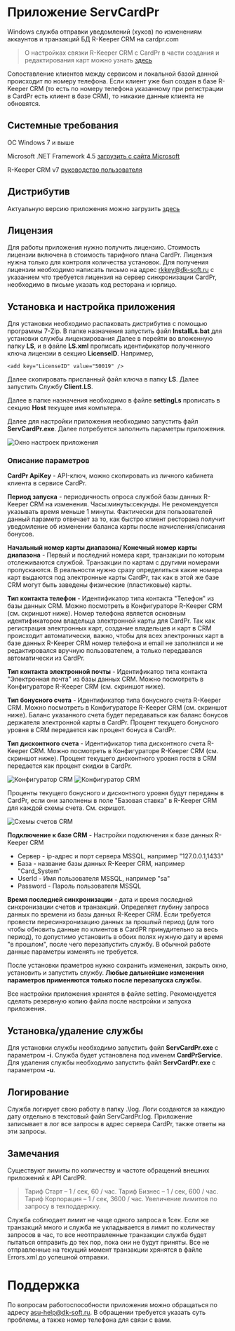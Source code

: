 # Приложение ServCardPr
Windows служба отправки уведомлений (хуков) по изменениям аккаунтов и транзакций БД R-Keeper CRM на cardpr.com

> О настройках связки R-Keeper CRM с CardPr в части создания и редактирования карт можно узнать [здесь](http://help.cardpr.com/ru/articles/2689332-%D0%B8%D0%BD%D1%82%D0%B5%D0%B3%D1%80%D0%B0%D1%86%D0%B8%D1%8F-%D1%81-r-keeper)

Сопоставление клиентов между сервисом и локальной базой данной происходит по номеру телефона. Если клиент уже был создан в базе R-Keeper CRM (то есть по номеру телефона указанному при регистрации в CardPr есть клиент в базе CRM), то никакие данные клиента не обновятся. 

## Системные требования
ОС Windows 7 и выше

Microsoft .NET Framework 4.5 [загрузить с сайта Microsoft](https://www.microsoft.com/ru-ru/download/details.aspx?id=30653)

R-Keeper CRM v7 [руководство пользователя](https://docs.ucs.ru/uploads/r-keeper_crm_V7_user_manual.pdf)

## Дистрибутив
Актуальную версию приложения можно загрузить [здесь](bin)

## Лицензия
Для работы приложения нужно получить лицензию. Стоимость лицензии включена в стоимость тарифного плана CardPr. Лицензия нужна только для контроля количества установок.
Для получения лицензии необходимо написать письмо на адрес rkkey@dk-soft.ru c указанием что требуется лицензия на сервер синхронизации CardPr, необходимо в письме указать код ресторана и юрлицо.

## Установка и настройка приложения
Для установки необходимо распаковать дистрибутив с помощью программы 7-Zip.
В папке назначения запустить файл **InstallLs.bat** для установки службы лицензирования
Далее в перейти во вложенную папку **LS**, и в файле **LS.xml** прописать идентификатор полученного ключа лицензии в секцию **LicenseID**. Например, 

`<add key="LicenseID" value="50019" />`

Далее скопировать присланный файл ключа в папку **LS**.
Далее запустить Службу **Client.LS**.

Далее в папке назначения необходимо в файле **settingLs** прописать в секцию **Host** текущее имя компьтера.

Далее для настройки приложения необходимо запустить файл **ServCardPr.exe**.
Далее потребуется заполнить параметры приложения.

![Окно настроек приложения](images/settings_empty.jpg?raw=true "Окно настроек приложения")

### Описание параметров

**CardPr ApiKey** - API-ключ, можно скопировать из личного кабинета клиента в сервисе CardPr.

**Период запуска** - периодичность опроса службой базы данных R-Keeper CRM на изменения. Часы:минуты:секунды. Не рекомендуется указывать время меньше 1 минуты. Фактически для пользователей данный параметр отвечает за то, как быстро клиент ресторана получит уведомление об изменении баланса карты после начисления/списания бонусов.

**Начальный номер карты диапазона/ Конечный номер карты диапазона** - Первый и последний номера карт, транзакции по которым отслеживаются службой. Транзакции по картам с другими номерами пропускаются. В реальности нужно сразу определиться какие номера карт выдаются под электронные карты CardPr, так как в этой же базе CRM могут быть заведены физические (пластиковые) карты.

**Тип контакта телефон** - Идентификатор типа контакта "Телефон" из базы данных CRM. Можно посмотреть в Конфигураторе R-Keeper CRM (см. скриншот ниже). Номер телефона является основным идентификатором владельца электронной карты для CardPr. Так как регистрация электронных карт, создание владельцев и карт в CRM происходит автоматически, важно, чтобы для всех электронных карт в базе данных R-Keeper CRM номер телефона и email не заполнялся и не редактировался вручную пользователем, а только передавался автоматически из CardPr.

**Тип контакта электронной почты** - Идентификатор типа контакта "Электронная почта" из базы данных CRM. Можно посмотреть в Конфигураторе R-Keeper CRM (см. скриншот ниже).

**Тип бонусного счета** - Идентификатор типа бонусного счета R-Keeper CRM. Можно посмотреть в Конфигураторе R-Keeper CRM (см. скриншот ниже). Баланс указанного счета будет передаваться как баланс бонусов держателя электронной карты в CardPr. Процент текущего бонусного уровня в CRM передается как процент бонуса в CardPr.

**Тип дисконтного счета** - Идентификатор типа дисконтного счета R-Keeper CRM. Можно посмотреть в Конфигураторе R-Keeper CRM (см. скриншот ниже). Процент текущего дисконтного уровня гостя в CRM передается как процент скидки в CardPr.

![Конфигуратор CRM](images/crm_configurator_2.jpg?raw=true "Конфигуратор CRM")
![Конфигуратор CRM](images/crm_configurator_1.jpg?raw=true "Конфигуратор CRM")

Проценты текущего бонусного и дисконтного уровня будут переданы в CardPr, если они заполнены в поле "Базовая ставка" в R-Keeper CRM для каждой схемы счета. См. скришот.

![Схемы счетов CRM](images/schemas_crm.jpg?raw=true "Схемы счетов CRM")

**Подключение к базе CRM** - Настройки подключения к базе данных R-Keeper CRM
- Сервер - ip-адрес и порт сервера MSSQL, например "127.0.0.1,1433"
- База - название базы данных R-Keeper CRM, например "Card_System"
- UserId - Имя пользователя MSSQL, например "sa"
- Password - Пароль пользователя MSSQL

**Время последней синхронизации** - дата и время последней синхронизации счетов и транзакций. Определяет глубину запроса данных по времени из базы данных R-Keeper CRM. Если требуется провести пересинхронизацию данных за прошлый период (для того чтобы обновить данные по клиентов в CardPR принудительно за весь период), то допустимо установить в обоих полях нужную дату и время "в прошлом", после чего перезапустить службу. В обычной работе данные параметры изменять не требуется.

После установки праметров нужно сохранить изменения, закрыть окно, установить и запустить службу. **Любые дальнейшие изменения параметров применяются только после перезапуска службы.**

Все настройки приложения хранятся в файле setting. Рекомендуется сделать резервную копию файла после настройки и запуска приложения.

## Установка/удаление службы
Для установки службы необходимо запустить файл **ServCardPr.exe** с параметром **-i**. Служба будет установлена под именем **CardPrService**.
Для удаления службы необходимо запустить файл **ServCardPr.exe** с параметром **-u**.

## Логирование
Служба логирует свою работу в папку .\log. Логи создаются за каждую дату отдельно в текстовый файл ServCardPr.log. Приложение записывает в лог все запросы в адрес сервера CardPr, также ответы на эти запросы.

## Замечания

Существуют лимиты по количеству и частоте обращений внешних приложений к API CardPR.

> Тариф Старт – 1 / сек, 60 / час.
> Тариф Бизнес – 1 / сек, 600 / час.
> Тариф Корпорация – 1 / сек, 3600 / час.
> Увеличение лимитов по запросу в техподдержку.

Служба соблюдает лимит не чаще одного запроса в 1сек. Если же транзакций много и служба не укладывается в лимит по количеству запросов в час, то все неотправленные транзакции служба будет  пытаться отправить до тех пор, пока они не будут приняты.
Все не отправленные на текущий момент транзакции хрянятся в файле Errors.xml до успешной отправки.  

# Поддержка

По вопросам работоспособности приложения можно обращаться по адресу asu-help@dk-soft.ru. В обращении требуется указать суть проблемы, а также номер телефона для связи с вами.
